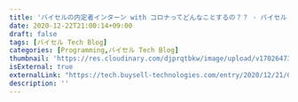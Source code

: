 ```yaml
---
title: 'バイセルの内定者インターン with コロナってどんなことするの？？ - バイセル Tech Blog'
date: 2020-12-22T21:00:14+09:00
draft: false
tags: [バイセル Tech Blog]
categories: [Programming,バイセル Tech Blog]
thumbnail: 'https://res.cloudinary.com/djprqtbkw/image/upload/v1702647393/lomxlnblevpqm9fg8l7v.png'
isExternal: true
externalLink: "https://tech.buysell-technologies.com/entry/2020/12/21/092653"
description: ''
---
```

